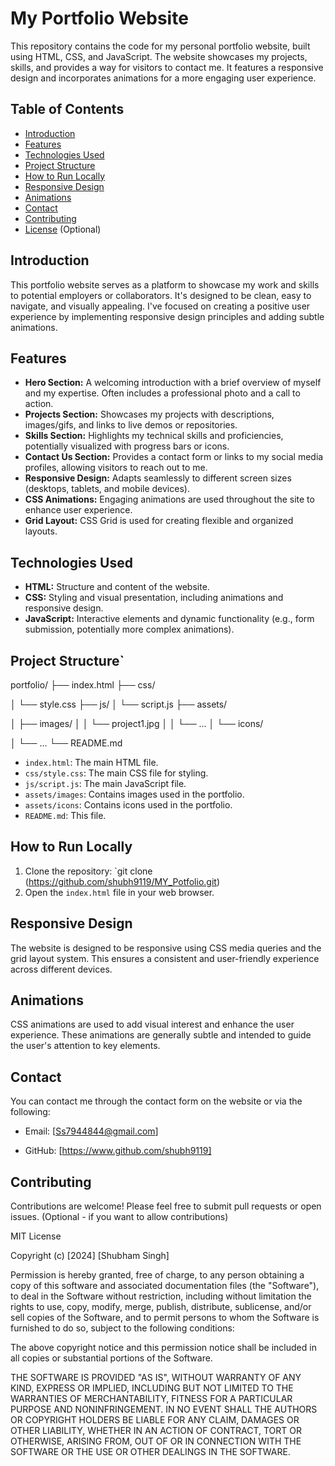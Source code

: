 # My Portfolio Website

This repository contains the code for my personal portfolio website, built using HTML, CSS, and JavaScript.  The website showcases my projects, skills, and provides a way for visitors to contact me. It features a responsive design and incorporates animations for a more engaging user experience.

## Table of Contents

- [Introduction](#introduction)
- [Features](#features)
- [Technologies Used](#technologies-used)
- [Project Structure](#project-structure)
- [How to Run Locally](#how-to-run-locally)
- [Responsive Design](#responsive-design)
- [Animations](#animations)
- [Contact](#contact)
- [Contributing](#contributing)
- [License](#license) (Optional)

## Introduction

This portfolio website serves as a platform to showcase my work and skills to potential employers or collaborators.  It's designed to be clean, easy to navigate, and visually appealing. I've focused on creating a positive user experience by implementing responsive design principles and adding subtle animations.

## Features

* **Hero Section:**  A welcoming introduction with a brief overview of myself and my expertise.  Often includes a professional photo and a call to action.
* **Projects Section:** Showcases my projects with descriptions, images/gifs, and links to live demos or repositories.
* **Skills Section:** Highlights my technical skills and proficiencies, potentially visualized with progress bars or icons.
* **Contact Us Section:**  Provides a contact form or links to my social media profiles, allowing visitors to reach out to me.
* **Responsive Design:** Adapts seamlessly to different screen sizes (desktops, tablets, and mobile devices).
* **CSS Animations:**  Engaging animations are used throughout the site to enhance user experience.
* **Grid Layout:**  CSS Grid is used for creating flexible and organized layouts.

## Technologies Used

* **HTML:**  Structure and content of the website.
* **CSS:** Styling and visual presentation, including animations and responsive design.
* **JavaScript:**  Interactive elements and dynamic functionality (e.g., form submission, potentially more complex animations).

## Project Structure`

portfolio/
├── index.html
├── css/

│   └── style.css
├── js/
│   └── script.js
├── assets/

│   ├── images/
│   │   └── project1.jpg
│   │   └── ...
│   └── icons/

│       └── ...
└── README.md

* `index.html`: The main HTML file.
* `css/style.css`:  The main CSS file for styling.
* `js/script.js`:  The main JavaScript file.
* `assets/images`: Contains images used in the portfolio.
* `assets/icons`: Contains icons used in the portfolio.
* `README.md`: This file.

## How to Run Locally

1. Clone the repository: `git clone (https://github.com/shubh9119/MY_Potfolio.git)
2. Open the `index.html` file in your web browser.

## Responsive Design

The website is designed to be responsive using CSS media queries and the grid layout system. This ensures a consistent and user-friendly experience across different devices.

## Animations

CSS animations are used to add visual interest and enhance the user experience.  These animations are generally subtle and intended to guide the user's attention to key elements.

## Contact

You can contact me through the contact form on the website or via the following:

* Email: [Ss7944844@gmail.com]

* GitHub: [https://www.github.com/shubh9119]

## Contributing

Contributions are welcome!  Please feel free to submit pull requests or open issues. (Optional - if you want to allow contributions)

MIT License

Copyright (c) [2024] [Shubham Singh]

Permission is hereby granted, free of charge, to any person obtaining a copy
of this software and associated documentation files (the "Software"), to deal
in the Software without restriction, including without limitation the rights
to use, copy, modify, merge, publish, distribute, sublicense, and/or sell
copies of the Software, and to permit persons to whom the Software is
furnished to do so, subject to the following conditions:

The above copyright notice and this permission notice shall be included in all
copies or substantial portions of the Software.

THE SOFTWARE IS PROVIDED "AS IS", WITHOUT WARRANTY OF ANY KIND, EXPRESS OR
IMPLIED, INCLUDING BUT NOT LIMITED TO THE WARRANTIES OF MERCHANTABILITY,
FITNESS FOR A PARTICULAR PURPOSE AND NONINFRINGEMENT. IN NO EVENT SHALL THE
AUTHORS OR COPYRIGHT HOLDERS BE LIABLE FOR ANY CLAIM, DAMAGES OR OTHER
LIABILITY, WHETHER IN AN ACTION OF CONTRACT, TORT OR OTHERWISE, ARISING FROM,
OUT OF OR IN CONNECTION WITH THE SOFTWARE OR THE USE OR OTHER DEALINGS IN THE
SOFTWARE.



